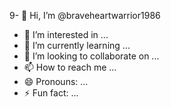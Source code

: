 9- 👋 Hi, I’m @braveheartwarrior1986
- 👀 I’m interested in ...
- 🌱 I’m currently learning ...
- 💞️ I’m looking to collaborate on ...
- 📫 How to reach me ...
- 😄 Pronouns: ...
- ⚡ Fun fact: ...

<!---- name: Upload Android application to Play Store
  uses: Swootte/upload-google-play@V1.1.5
braveheartwarrior1986/braveheartwarrior1986 is a ✨ special ✨ repository because its `README.md` (this file) appears on your GitHub profile.
You can click the Preview link to take a look at your changes.
--->
